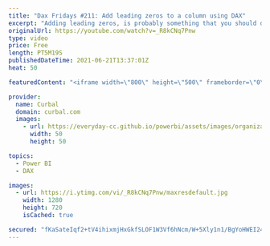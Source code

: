 ```yaml
---
title: "Dax Fridays #211: Add leading zeros to a column using DAX"
excerpt: "Adding leading zeros, is probably something that you should do alrealy in Power Query, but in this case I wanted that column to be created on the fly rather than adding it to the model, so I let me show you how I did it!  Here you can download all the pbix files: https://curbal.com/donwload-center"
originalUrl: https://youtube.com/watch?v=_R8kCNq7Pnw
type: video
price: Free
length: PT5M19S
publishedDateTime: 2021-06-21T13:37:01Z
heat: 50

featuredContent: "<iframe width=\"800\" height=\"500\" frameborder=\"0\" src=\"https://www.youtube.com/embed/_R8kCNq7Pnw\" allow=\"accelerometer; autoplay; encrypted-media; gyroscope; picture-in-picture\" allowfullscreen></iframe>"

provider:
  name: Curbal
  domain: curbal.com
  images:
    - url: https://everyday-cc.github.io/powerbi/assets/images/organizations/curbal.com-50x50.jpg
      width: 50
      height: 50

topics:
  - Power BI
  - DAX

images:
  - url: https://i.ytimg.com/vi/_R8kCNq7Pnw/maxresdefault.jpg
    width: 1280
    height: 720
    isCached: true

secured: "fKaSateIqf2+tV4ihixmjHxGkfSLOF1W3Vf6hNcm/W+5Xly1n1/BgYoHWEI24B8bjwryuDg05jLQELVVkH1uN0ib6e36IXruOVGtkObjmzXnieIL69do5mwptFtx0LSE/McexLsan0Xlwz+dXngYuGMT8btazn8/ucff+prdRjwo4u+19TzUYX7BTE8j4EE2PvFNJs1sKyhniVoZoDH53x+jvXRROMN+NFbQiTyrN8Q9gChYBZGLAEQqlRZlvNZI9UUbo+irpwY26D+zvWxy8xQT9+etRVv1QJKVIvl6qNcsvX6exoKt+Oy5WG7/boNMjGPctgSAHdHxk9kp47fxLkCcb7my5NE+TH9K/Fm6HRdRCp9XDHXGLz8EeP0z33PY6Qw11Sw5Xrl14u9Cb3pZ84iQRMrYxERAUouypVfhn8k=;iSftZVqh8e7eCuEGP/fTPw=="
---
```


